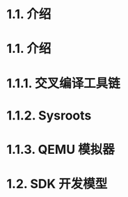 1.1. 介绍
====
 
1.1. 介绍
=====

1.1.1. 交叉编译工具链
======


1.1.2. Sysroots
======

1.1.3. QEMU 模拟器
======


1.2. SDK 开发模型
======
